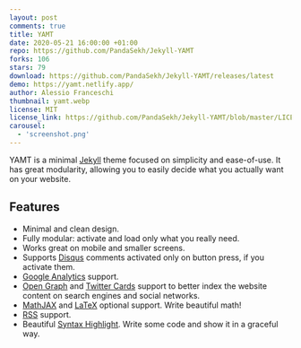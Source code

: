 ```yaml
---
layout: post
comments: true
title: YAMT
date: 2020-05-21 16:00:00 +01:00
repo: https://github.com/PandaSekh/Jekyll-YAMT
forks: 106
stars: 79
download: https://github.com/PandaSekh/Jekyll-YAMT/releases/latest
demo: https://yamt.netlify.app/
author: Alessio Franceschi
thumbnail: yamt.webp
license: MIT
license_link: https://github.com/PandaSekh/Jekyll-YAMT/blob/master/LICENSE.txt
carousel:
  - 'screenshot.png'
---
```


YAMT is a minimal [Jekyll](https://jekyllrb.com) theme focused on simplicity and ease-of-use. It has great modularity, allowing you to easily decide what you actually want on your website.  

## Features

* Minimal and clean design.
* Fully modular: activate and load only what you really need.
* Works great on mobile and smaller screens.
* Supports [Disqus](https://disqus.com/) comments activated only on button press, if you activate them.
* [Google Analytics](https://www.google.com/analytics/) support.
* [Open Graph](https://ogp.me/) and [Twitter Cards](https://developer.twitter.com/en/docs/tweets/optimize-with-cards/guides/getting-started) support to better index the website content on search engines and social networks.
* [MathJAX](https://www.mathjax.org/) and [LaTeX](https://www.latex-project.org/) optional support. Write beautiful math!
* [RSS](https://github.com/jekyll/jekyll-feed) support.
* Beautiful [Syntax Highlight](https://yamt.netlify.app/2020/05/19/special-formatting.html#syntax-highlight). Write some code and show it in a graceful way.
